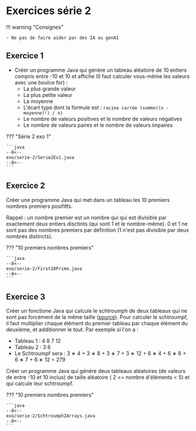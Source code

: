 # Exercices série 2

!!! warning "Consignes"

    - Ne pas de faire aider par des IA ou genAI

## Exercice 1

- Créer un programme Java qui génère un tableau aléatoire de 10 entiers compris entre -10 et 10 et affiche (Il faut calculer vous-même les valeurs avec une boulce for) :
  - La plus grande valeur
  - La plus petite valeur
  - La moyenne
  - L'écart type dont la formule est : `racine carrée (somme((x - moyenne)²) / n)`
  - Le nombre de valeurs positives et le nombre de valeurs négatives
  - Le nombre de valeurs paires et le nombre de valeurs impaires

??? "Série 2 exo 1"

    ```java
    --8<--
    exo/serie-2/Serie2Ex1.java
    --8<--
    ```

## Exercice 2

Créer une programme Java qui met dans un tableau les 10 premiers nombres premiers posifitfs.

Rappel : un nombre premier est un nombre qui qui est divisible par exactement deux entiers disctints (qui sont 1 et le nombre-même). 0 et 1 ne sont pas des nombres premiers par définition (1 n'est pas divisible par deux nombres distincts).

??? "10 premiers nombres premiers"

    ```java
    --8<--
    exo/serie-2/First10Prime.java
    --8<--
    ```

## Exercice 3

Créer un fonctione Java qui calcule le schtroumph de deux tableaux qui ne sont pas forcément de la même taille ([source](https://laure.gonnord.org/pro/teaching/AlgoProg1011_IMA/quick1_2010_corr.pdf)). Pour calculer le schtroumpf, il faut multiplier chaque élément du premier tableau par chaque élément du deuxième, et additionner le tout. Par exemple si l'on a :

- Tableau 1 : 4 8 7 12
- Tableau 2 : 3 6
- Le Schtroumpf sera : 3 ∗ 4 + 3 ∗ 8 + 3 ∗ 7 + 3 ∗ 12 + 6 ∗ 4 + 6 ∗ 8 + 6 ∗ 7 + 6 ∗ 12 = 279

Créer un programme Java qui génère deux tableaux aléatoires (de valeurs de entre -10 et 10 inclus) de taille aléatoire ( 2 <= nombre d'éléments < 5) et qui calcule leur schtroumpf.

??? "10 premiers nombres premiers"

    ```java
    --8<--
    exo/serie-2/Schtroumph2Arrays.java
    --8<--
    ```
